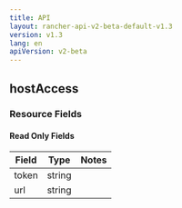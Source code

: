 ```yaml
---
title: API
layout: rancher-api-v2-beta-default-v1.3
version: v1.3
lang: en
apiVersion: v2-beta
---
```


## hostAccess



### Resource Fields


#### Read Only Fields

Field | Type   | Notes
---|---|---
token | string  | 
url | string  | 


<br>
